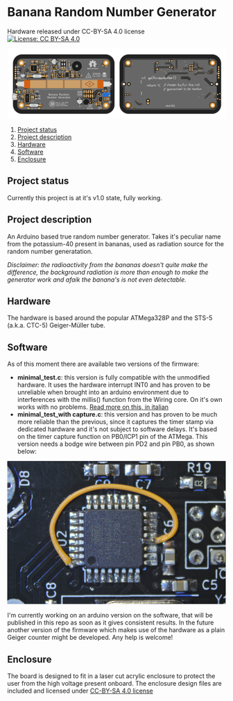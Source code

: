 # Banana Random Number Generator
Hardware released under CC-BY-SA 4.0 license  
[![License: CC BY-SA 4.0](https://img.shields.io/badge/License-CC%20BY--SA%204.0-lightgrey.svg)](http://creativecommons.org/licenses/by-sa/4.0/)


![layout 1](/images/layout.png)

1. [Project status](#project-status)  
1. [Project description](#project-description)  
1. [Hardware](#hardware)  
1. [Software](#software) 
1. [Enclosure](#enclosure) 

## Project status 
Currently this project is at it's v1.0 state, fully working. 
## Project description 
An Arduino based true random number generator. Takes it's peculiar name from the potassium-40 present in bananas, used as radiation source for the random number generatation.  
  
_Disclaimer: the radioactivity from the bananas doesn't quite make the difference, the background radiation is more than enough to make the generator work and afaik the banana's is not even detectable._
## Hardware 
The hardware is based around the popular ATMega328P and the STS-5 (a.k.a. CTC-5) Geiger-Müller tube.
## Software

As of this moment there are available two versions of the firmware:
- **minimal_test.c**: this version is fully compatible with the unmodified hardware. It uses the hardware interrupt INT0 and has proven to be unreliable when brought into an arduino environment due to interferences with the millis() function from the Wiring core. On it's own works with no problems. [Read more on this, in italian](https://www.valerionappi.it/chi-quadro/)
- **minimal_test_with capture.c**: this version and has proven to be much more reliable than the previous, since it captures the timer stamp via dedicated hardware and it's not subject to software delays. It's based on the timer capture function on PB0/ICP1 pin of the ATMega. This version needs a bodge wire between pin PD2 and pin PB0, as shown below:  

![mod](/images/bodge.jpg)

I'm currently working on an arduino version on the software, that will be published in this repo as soon as it gives consistent results.
In the future another version of the firmware which makes use of the hardware as a plain Geiger counter might be developed. Any help is welcome!
## Enclosure
The board is designed to fit in a laser cut acrylic enclosure to protect the user from the high voltage present onboard. 
The enclosure design files are included and licensed under [CC-BY-SA 4.0 license](http://creativecommons.org/licenses/by-sa/4.0/)  
